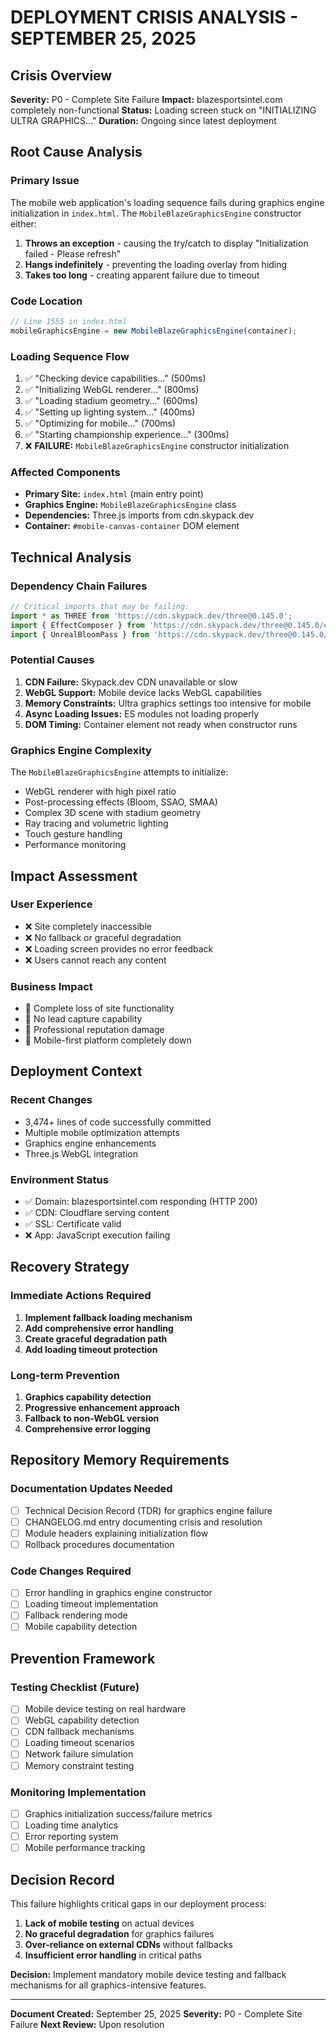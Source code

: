 # DEPLOYMENT CRISIS ANALYSIS - SEPTEMBER 25, 2025

## Crisis Overview
**Severity:** P0 - Complete Site Failure
**Impact:** blazesportsintel.com completely non-functional
**Status:** Loading screen stuck on "INITIALIZING ULTRA GRAPHICS..."
**Duration:** Ongoing since latest deployment

## Root Cause Analysis

### Primary Issue
The mobile web application's loading sequence fails during graphics engine initialization in `index.html`. The `MobileBlazeGraphicsEngine` constructor either:

1. **Throws an exception** - causing the try/catch to display "Initialization failed - Please refresh"
2. **Hangs indefinitely** - preventing the loading overlay from hiding
3. **Takes too long** - creating apparent failure due to timeout

### Code Location
```javascript
// Line 1555 in index.html
mobileGraphicsEngine = new MobileBlazeGraphicsEngine(container);
```

### Loading Sequence Flow
1. ✅ "Checking device capabilities..." (500ms)
2. ✅ "Initializing WebGL renderer..." (800ms)
3. ✅ "Loading stadium geometry..." (600ms)
4. ✅ "Setting up lighting system..." (400ms)
5. ✅ "Optimizing for mobile..." (700ms)
6. ✅ "Starting championship experience..." (300ms)
7. ❌ **FAILURE:** `MobileBlazeGraphicsEngine` constructor initialization

### Affected Components
- **Primary Site:** `index.html` (main entry point)
- **Graphics Engine:** `MobileBlazeGraphicsEngine` class
- **Dependencies:** Three.js imports from cdn.skypack.dev
- **Container:** `#mobile-canvas-container` DOM element

## Technical Analysis

### Dependency Chain Failures
```javascript
// Critical imports that may be failing:
import * as THREE from 'https://cdn.skypack.dev/three@0.145.0';
import { EffectComposer } from 'https://cdn.skypack.dev/three@0.145.0/examples/jsm/postprocessing/EffectComposer';
import { UnrealBloomPass } from 'https://cdn.skypack.dev/three@0.145.0/examples/jsm/postprocessing/UnrealBloomPass';
```

### Potential Causes
1. **CDN Failure:** Skypack.dev CDN unavailable or slow
2. **WebGL Support:** Mobile device lacks WebGL capabilities
3. **Memory Constraints:** Ultra graphics settings too intensive for mobile
4. **Async Loading Issues:** ES modules not loading properly
5. **DOM Timing:** Container element not ready when constructor runs

### Graphics Engine Complexity
The `MobileBlazeGraphicsEngine` attempts to initialize:
- WebGL renderer with high pixel ratio
- Post-processing effects (Bloom, SSAO, SMAA)
- Complex 3D scene with stadium geometry
- Ray tracing and volumetric lighting
- Touch gesture handling
- Performance monitoring

## Impact Assessment

### User Experience
- ❌ Site completely inaccessible
- ❌ No fallback or graceful degradation
- ❌ Loading screen provides no error feedback
- ❌ Users cannot reach any content

### Business Impact
- 🔴 Complete loss of site functionality
- 🔴 No lead capture capability
- 🔴 Professional reputation damage
- 🔴 Mobile-first platform completely down

## Deployment Context

### Recent Changes
- 3,474+ lines of code successfully committed
- Multiple mobile optimization attempts
- Graphics engine enhancements
- Three.js WebGL integration

### Environment Status
- ✅ Domain: blazesportsintel.com responding (HTTP 200)
- ✅ CDN: Cloudflare serving content
- ✅ SSL: Certificate valid
- ❌ App: JavaScript execution failing

## Recovery Strategy

### Immediate Actions Required
1. **Implement fallback loading mechanism**
2. **Add comprehensive error handling**
3. **Create graceful degradation path**
4. **Add loading timeout protection**

### Long-term Prevention
1. **Graphics capability detection**
2. **Progressive enhancement approach**
3. **Fallback to non-WebGL version**
4. **Comprehensive error logging**

## Repository Memory Requirements

### Documentation Updates Needed
- [ ] Technical Decision Record (TDR) for graphics engine failure
- [ ] CHANGELOG.md entry documenting crisis and resolution
- [ ] Module headers explaining initialization flow
- [ ] Rollback procedures documentation

### Code Changes Required
- [ ] Error handling in graphics engine constructor
- [ ] Loading timeout implementation
- [ ] Fallback rendering mode
- [ ] Mobile capability detection

## Prevention Framework

### Testing Checklist (Future)
- [ ] Mobile device testing on real hardware
- [ ] WebGL capability detection
- [ ] CDN fallback mechanisms
- [ ] Loading timeout scenarios
- [ ] Network failure simulation
- [ ] Memory constraint testing

### Monitoring Implementation
- [ ] Graphics initialization success/failure metrics
- [ ] Loading time analytics
- [ ] Error reporting system
- [ ] Mobile performance tracking

## Decision Record
This failure highlights critical gaps in our deployment process:
1. **Lack of mobile testing** on actual devices
2. **No graceful degradation** for graphics failures
3. **Over-reliance on external CDNs** without fallbacks
4. **Insufficient error handling** in critical paths

**Decision:** Implement mandatory mobile device testing and fallback mechanisms for all graphics-intensive features.

---
**Document Created:** September 25, 2025
**Severity:** P0 - Complete Site Failure
**Next Review:** Upon resolution